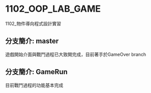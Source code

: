 # 1102_OOP_LAB_GAME
1102_物件導向程式設計實習

## 分支簡介: master
遊戲開始介面與戰鬥過程已大致開完成，目前著手於GameOver branch

## 分支簡介: GameRun
目前戰鬥過程的功能基本完成


